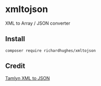 # xmltojson
XML to Array / JSON converter

## Install
`composer require richardhughes/xmltojson`

## Credit
[Tamlyn XML to JSON](https://github.com/tamlyn/xml2json)
